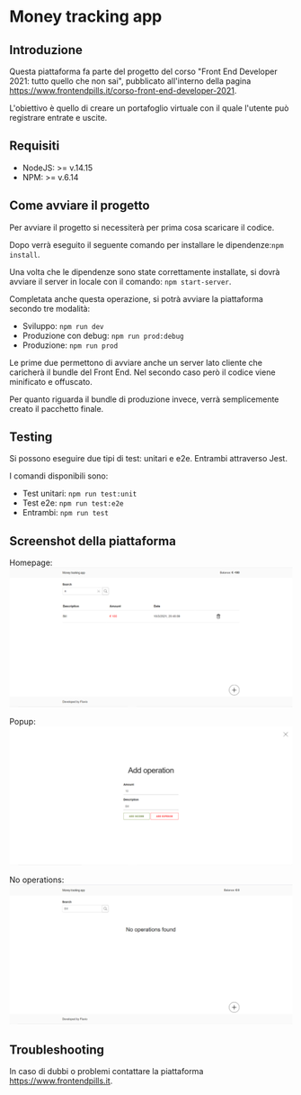 # Money tracking app

## Introduzione

Questa piattaforma fa parte del progetto del corso "Front End Developer 2021: tutto quello che non sai", pubblicato
all'interno della pagina https://www.frontendpills.it/corso-front-end-developer-2021.

L'obiettivo è quello di creare un portafoglio virtuale con il quale l'utente può registrare entrate e uscite.

## Requisiti

- NodeJS: >= v.14.15
- NPM: >= v.6.14

## Come avviare il progetto

Per avviare il progetto si necessiterà per prima cosa scaricare il codice.

Dopo verrà eseguito il seguente comando per installare le dipendenze:``` npm install ```.

Una volta che le dipendenze sono state correttamente installate, si dovrà avviare il server in locale con il comando: ``` npm start-server ```.

Completata anche questa operazione, si potrà avviare la piattaforma secondo tre modalità:
- Sviluppo: ``` npm run dev ```
- Produzione con debug: ``` npm run prod:debug ```
- Produzione: ``` npm run prod ```

Le prime due permettono di avviare anche un server lato cliente che caricherà il bundle del Front End. Nel secondo caso però il codice viene minificato e offuscato.

Per quanto riguarda il bundle di produzione invece, verrà semplicemente creato il pacchetto finale.

## Testing

Si possono eseguire due tipi di test: unitari e e2e. Entrambi attraverso Jest.

I comandi disponibili sono:
- Test unitari: ``` npm run test:unit ```
- Test e2e: ``` npm run test:e2e ```
- Entrambi: ``` npm run test ```

## Screenshot della piattaforma

Homepage:
![Homepage](./screenshots/home.png)

Popup:
![Modal add operation](./screenshots/popup.png)

No operations:
![No operations table](./screenshots/home-no-operations.png)

## Troubleshooting

In caso di dubbi o problemi contattare la piattaforma https://www.frontendpills.it.